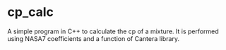 # cp_calc
A simple program in C++ to calculate the cp of a mixture. It is performed using NASA7 coefficients and a function of Cantera library.

